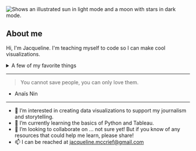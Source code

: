 <picture>
 <source media="(prefers-color-scheme: dark)" srcset="https://www.surfertoday.com/images/stories/ocean-breaking-wave.jpg" </srcset>
 <source media="(prefers-color-scheme: light)" srcset="https://www.google.com/url?sa=i&url=https%3A%2F%2Fnegativespace.co%2Fsnow-capped-mountains%2F&psig=AOvVaw2Q1yNhgI3SxYOU8880Wbgo&ust=1704329320043000&source=images&cd=vfe&opi=89978449&ved=0CBIQjRxqFwoTCODbltL_v4MDFQAAAAAdAAAAABAD">
  <img alt="Shows an illustrated sun in light mode and a moon with stars in dark mode." src="https://user-images.githubusercontent.com/25423296/163456779-a8556205-d0a5-45e2-ac17-42d089e3c3f8.png"YOUR-ALT-TEXT" src="YOUR-DEFAULT-IMAGE">
</picture>

## About me

<!-- TO DO: Add more information to the about me section with emojis -->

Hi, I'm Jacqueline. I'm teaching myself to code so I can make cool visualizations.

<details>
<summary>A few of my favorite things</summary>

  | Rank | 3 Current Favorite Things |
|-----:|---------------|
|     1| Horology              |
|     2| Documenting my friends in candid moments             |
|     3| Park hangs               |

</details>

---
> You cannot save people, you can only love them.
- Anaïs Nin
---
  


- 👀 I’m interested in creating data visualizations to support my journalism and storytelling.
- 🌱 I’m currently learning the basics of Python and Tableau. 
- 💞️ I’m looking to collaborate on ... not sure yet! But if you know of any resources that could help me learn, please share!
- 📫 I can be reached at jacqueline.mccrief@gmail.com



<!---
bridgettezjacqueline/bridgettezjacqueline is a ✨ special ✨ repository because its `README.md` (this file) appears on your GitHub profile.
You can click the Preview link to take a look at your changes.
--->
